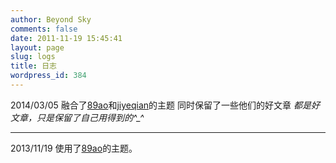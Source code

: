 ```yaml
---
author: Beyond Sky
comments: false
date: 2011-11-19 15:45:41
layout: page
slug: logs
title: 日志
wordpress_id: 384
---
```


2014/03/05
融合了[89ao](http://89ao.tk)和[jiyeqian](http://jiyeqian.github.com)的主题  同时保留了一些他们的好文章  *都是好文章，只是保留了自己用得到的^_^*
***
2013/11/19
使用了[89ao](https://github.com/89ao)的主题。

